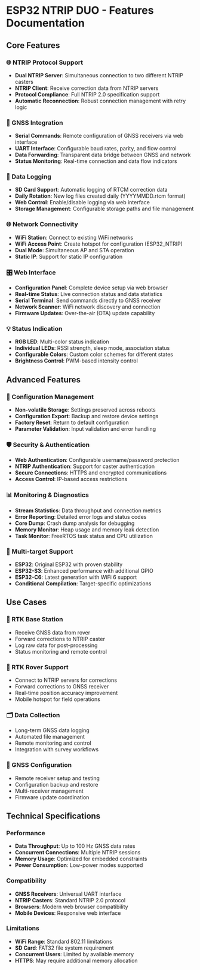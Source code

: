 # ESP32 NTRIP DUO - Features Documentation

## Core Features

### 🌐 NTRIP Protocol Support
- **Dual NTRIP Server**: Simultaneous connection to two different NTRIP casters
- **NTRIP Client**: Receive correction data from NTRIP servers
- **Protocol Compliance**: Full NTRIP 2.0 specification support
- **Automatic Reconnection**: Robust connection management with retry logic

### 📡 GNSS Integration  
- **Serial Commands**: Remote configuration of GNSS receivers via web interface
- **UART Interface**: Configurable baud rates, parity, and flow control
- **Data Forwarding**: Transparent data bridge between GNSS and network
- **Status Monitoring**: Real-time connection and data flow indicators

### 💾 Data Logging
- **SD Card Support**: Automatic logging of RTCM correction data
- **Daily Rotation**: New log files created daily (YYYYMMDD.rtcm format)
- **Web Control**: Enable/disable logging via web interface
- **Storage Management**: Configurable storage paths and file management

### 🌐 Network Connectivity
- **WiFi Station**: Connect to existing WiFi networks
- **WiFi Access Point**: Create hotspot for configuration (ESP32_NTRIP)
- **Dual Mode**: Simultaneous AP and STA operation
- **Static IP**: Support for static IP configuration

### 🎛️ Web Interface
- **Configuration Panel**: Complete device setup via web browser
- **Real-time Status**: Live connection status and data statistics
- **Serial Terminal**: Send commands directly to GNSS receiver
- **Network Scanner**: WiFi network discovery and connection
- **Firmware Updates**: Over-the-air (OTA) update capability

### 💡 Status Indication
- **RGB LED**: Multi-color status indication
- **Individual LEDs**: RSSI strength, sleep mode, association status  
- **Configurable Colors**: Custom color schemes for different states
- **Brightness Control**: PWM-based intensity control

## Advanced Features

### 🔧 Configuration Management
- **Non-volatile Storage**: Settings preserved across reboots
- **Configuration Export**: Backup and restore device settings
- **Factory Reset**: Return to default configuration
- **Parameter Validation**: Input validation and error handling

### 🛡️ Security & Authentication
- **Web Authentication**: Configurable username/password protection
- **NTRIP Authentication**: Support for caster authentication
- **Secure Connections**: HTTPS and encrypted communications
- **Access Control**: IP-based access restrictions

### 📊 Monitoring & Diagnostics
- **Stream Statistics**: Data throughput and connection metrics
- **Error Reporting**: Detailed error logs and status codes
- **Core Dump**: Crash dump analysis for debugging
- **Memory Monitor**: Heap usage and memory leak detection
- **Task Monitor**: FreeRTOS task status and CPU utilization

### 🔄 Multi-target Support
- **ESP32**: Original ESP32 with proven stability
- **ESP32-S3**: Enhanced performance with additional GPIO
- **ESP32-C6**: Latest generation with WiFi 6 support
- **Conditional Compilation**: Target-specific optimizations

## Use Cases

### 📍 RTK Base Station
- Receive GNSS data from rover
- Forward corrections to NTRIP caster
- Log raw data for post-processing
- Status monitoring and remote control

### 📱 RTK Rover Support  
- Connect to NTRIP servers for corrections
- Forward corrections to GNSS receiver
- Real-time position accuracy improvement
- Mobile hotspot for field operations

### 🗂️ Data Collection
- Long-term GNSS data logging
- Automated file management
- Remote monitoring and control
- Integration with survey workflows

### 🔧 GNSS Configuration
- Remote receiver setup and testing
- Configuration backup and restore
- Multi-receiver management
- Firmware update coordination

## Technical Specifications

### Performance
- **Data Throughput**: Up to 100 Hz GNSS data rates
- **Concurrent Connections**: Multiple NTRIP sessions
- **Memory Usage**: Optimized for embedded constraints
- **Power Consumption**: Low-power modes supported

### Compatibility
- **GNSS Receivers**: Universal UART interface
- **NTRIP Casters**: Standard NTRIP 2.0 protocol
- **Browsers**: Modern web browser compatibility
- **Mobile Devices**: Responsive web interface

### Limitations
- **WiFi Range**: Standard 802.11 limitations
- **SD Card**: FAT32 file system requirement  
- **Concurrent Users**: Limited by available memory
- **HTTPS**: May require additional memory allocation

